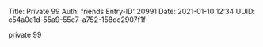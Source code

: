 Title: Private 99
Auth: friends
Entry-ID: 20991
Date: 2021-01-10 12:34
UUID: c54a0e1d-55a9-55e7-a752-158dc2907f1f

private 99
